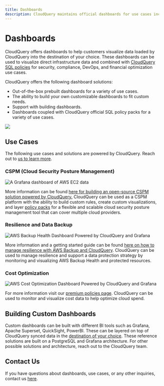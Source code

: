 ```yaml
---
title: Dashboards
description: CloudQuery maintains official dashboards for use cases including security, compliance, engineering, and cost that can enable visualization and management of resources.
---
```

# Dashboards

CloudQuery offers dashboards to help customers visualize data loaded by CloudQuery into the destination of your choice.  These dashboards can be used to visualize direct infrastructure data and combined with [CloudQuery SQL policies](/docs/core-concepts/policies) for security, compliance, DevOps, and financial optimization use cases. 

CloudQuery offers the following dashboard solutions:
* Out-of-the-box prebuilt dashboards for a variety of use cases.
* The ability to build your own customizable dashboards to fit custom needs.
* Support with building dashboards.
* Dashboards coupled with CloudQuery official SQL policy packs for a variety of use cases.

![](/images/blog/open-source-cspm/image0.png)

## Use Cases

The following use cases and solutions are powered by CloudQuery.  Reach out to [us to learn more](/pricing).

### CSPM (Cloud Security Posture Management)

![A Grafana dashboard of AWS EC2 data](/images/blog/open-source-cloud-asset-inventory-with-cloudquery-and-grafana/image1.png)

More information can be found [here for building an open-source CSPM solution powered by CloudQuery.](/solutions/open-source-cspm)  CloudQuery can be used as a CSPM platform with the ability to build custom rules, create custom visualizations, and layer [policy packs](/docs/core-concepts/policies) for a flexible and scalable cloud security posture management tool that can cover multiple cloud providers.

### Resilience and Data Backup

![AWS Backup Health Dashboard Powered by CloudQuery and Grafana](/images/how-to-guides/manage-resilience-with-aws-backup/backuphealthdashboard.png)

More information and a getting started guide can be found [here on how to manage resilience with AWS Backup and CloudQuery](/how-to-guides/manage-resilience-with-aws-backup).  CloudQuery can be used to manage resilience and support a data protection strategy by monitoring and visualizing AWS Backup Health and protected resources.  

### Cost Optimization

![AWS Cost Optimization Dashboard Powered by CloudQuery and Grafana](/images/dashboards/aws-cost.png)

For more information visit our [premium policies page](/docs/core-concepts/policies#premium-policies). CloudQuery can be used to monitor and visualize cost data to help optimize cloud spend.

## Building Custom Dashboards

Custom dashboards can be built with different BI tools such as Grafana, Apache Superset, QuickSight, PowerBI.  These can be layered on top of CloudQuery synced data in the [destination of your choice](https://hub.cloudquery.io/plugins/destination).  These reference solutions are built on a PostgreSQL and Grafana architecture.  For other possible solutions and architecture, reach out to the CloudQuery team.

## Contact Us

If you have questions about dashboards, use cases, or any other inquiries, contact us [here](/pricing).